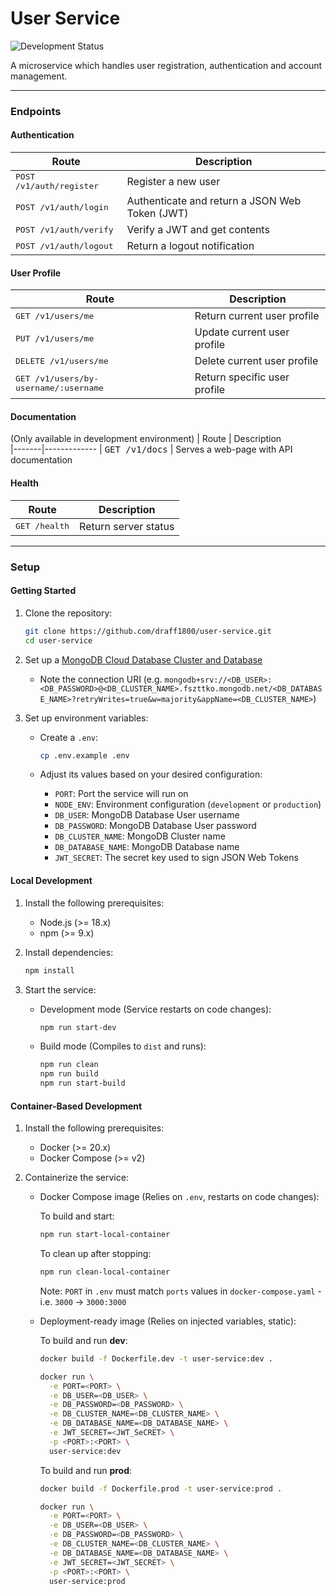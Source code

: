 # User Service
![Development Status](https://img.shields.io/badge/status-in%20development-yellow)

A microservice which handles user registration, authentication and account management.

---

### Endpoints
#### Authentication
| Route | Description                                          
|-------|-------------
| <kbd>POST /v1/auth/register</kbd> | Register a new user
| <kbd>POST /v1/auth/login</kbd> | Authenticate and return a JSON Web Token (JWT)
| <kbd>POST /v1/auth/verify</kbd> | Verify a JWT and get contents
| <kbd>POST /v1/auth/logout</kbd> | Return a logout notification

#### User Profile
| Route | Description                                          
|-------|-------------
| <kbd>GET /v1/users/me</kbd> | Return current user profile
| <kbd>PUT /v1/users/me</kbd> | Update current user profile
| <kbd>DELETE /v1/users/me</kbd> | Delete current user profile
| <kbd>GET /v1/users/by-username/:username</kbd> | Return specific user profile

#### Documentation
(Only available in development environment)
| Route | Description                                          
|-------|-------------
| <kbd>GET /v1/docs</kbd> | Serves a web-page with API documentation

#### Health
| Route | Description                                          
|-------|-------------
| <kbd>GET /health</kbd> | Return server status

---

### Setup

#### Getting Started
1. Clone the repository:

    ```bash
    git clone https://github.com/draff1800/user-service.git
    cd user-service
    ```

2. Set up a [MongoDB Cloud Database Cluster and Database](https://www.mongodb.com/products/platform/cloud)
    - Note the connection URI (e.g. `mongodb+srv://<DB_USER>:<DB_PASSWORD>@<DB_CLUSTER_NAME>.fszttko.mongodb.net/<DB_DATABASE_NAME>?retryWrites=true&w=majority&appName=<DB_CLUSTER_NAME>`)

3. Set up environment variables:
    - Create a `.env`:

      ```bash
      cp .env.example .env
      ```

    - Adjust its values based on your desired configuration:

      - `PORT`: Port the service will run on
      - `NODE_ENV`: Environment configuration (`development` or `production`)
      - `DB_USER`: MongoDB Database User username
      - `DB_PASSWORD`: MongoDB Database User password
      - `DB_CLUSTER_NAME`: MongoDB Cluster name
      - `DB_DATABASE_NAME`: MongoDB Database name
      - `JWT_SECRET`: The secret key used to sign JSON Web Tokens

#### Local Development
1. Install the following prerequisites:
    - Node.js (>= 18.x)
    - npm (>= 9.x)

2. Install dependencies:

    ```bash
    npm install
    ```

3. Start the service:
    - Development mode (Service restarts on code changes):

      ```bash
      npm run start-dev
      ```

    - Build mode (Compiles to `dist` and runs):

      ```bash
      npm run clean
      npm run build
      npm run start-build
      ```

#### Container-Based Development
1. Install the following prerequisites:
    - Docker (>= 20.x)
    - Docker Compose (>= v2)

2. Containerize the service:
    - Docker Compose image (Relies on `.env`, restarts on code changes):

      To build and start: 
      ```bash
      npm run start-local-container
      ```

      To clean up after stopping: 
      ```bash
      npm run clean-local-container
      ```

      Note: `PORT` in `.env` must match `ports` values in `docker-compose.yaml` - i.e. `3000` -> `3000:3000`

    - Deployment-ready image (Relies on injected variables, static):

      To build and run **dev**:
      ```bash
      docker build -f Dockerfile.dev -t user-service:dev .

      docker run \
        -e PORT=<PORT> \
        -e DB_USER=<DB_USER> \
        -e DB_PASSWORD=<DB_PASSWORD> \
        -e DB_CLUSTER_NAME=<DB_CLUSTER_NAME> \
        -e DB_DATABASE_NAME=<DB_DATABASE_NAME> \
        -e JWT_SECRET=<JWT_SeCRET> \
        -p <PORT>:<PORT> \
        user-service:dev
      ```

      To build and run **prod**:
      ```bash
      docker build -f Dockerfile.prod -t user-service:prod .

      docker run \
        -e PORT=<PORT> \
        -e DB_USER=<DB_USER> \
        -e DB_PASSWORD=<DB_PASSWORD> \
        -e DB_CLUSTER_NAME=<DB_CLUSTER_NAME> \
        -e DB_DATABASE_NAME=<DB_DATABASE_NAME> \
        -e JWT_SECRET=<JWT_SECRET> \
        -p <PORT>:<PORT> \
        user-service:prod
      ```
    


